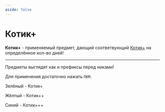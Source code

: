 ```yaml
---
aside: false
---
```


# Котик+

<ItemCard>
<Card style="overflow: hidden;" class="m-0">
    <template #header>
        <Image alt="user header" src="/assets/bestiary/usable/kplus.gif" width="40%"/>
    </template>
    <template #title>Котик+</template>
    <template #content>
      <Divider />
      <h3>Получение:</h3>
      <ul>
      <li>Лут в мире</li>
      <li>Подарки Всекотов</li>
      <li>Награды за ивенты</li>
      </ul>
      <Divider />
      <p>Текстура: bykkake747</p>
    </template>
</Card>
</ItemCard>

**Котик+** - применяемый предмет, дающий соответвующий [<span class="neon">Котик+</span>](../../info/donate.md) на определённое кол-во дней!

***

Предметы выглядят как и префиксы перед никами!

Для применения достаточно нажать `ПКМ`.

Зелёный - Котик+

Жёлтый - Котик++

Синий - Котик+++

<br><br><br><br>
